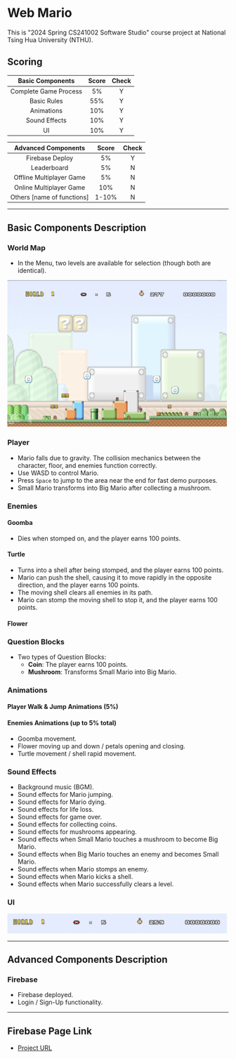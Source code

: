 # Web Mario
This is "2024 Spring CS241002 Software Studio" course project at National Tsing Hua University (NTHU).

## Scoring

| **Basic Components**           | **Score** | **Check** |
| :----------------------------: | :-------: | :-------: |
| Complete Game Process          |    5%     |    Y      |
| Basic Rules                    |   55%     |    Y      |
| Animations                     |   10%     |    Y      |
| Sound Effects                  |   10%     |    Y      |
| UI                             |   10%     |    Y      |

| **Advanced Components**        | **Score** | **Check** |
| :----------------------------: | :-------: | :-------: |
| Firebase Deploy                |    5%     |    Y      |
| Leaderboard                    |    5%     |    N      |
| Offline Multiplayer Game       |    5%     |    N      |
| Online Multiplayer Game        |   10%     |    N      |
| Others [name of functions]     | 1-10%     |    N      |

---

## Basic Components Description

### World Map
- In the Menu, two levels are available for selection (though both are identical).

<img width="500px" src="./img/001.png"/>

### Player
- Mario falls due to gravity. The collision mechanics between the character, floor, and enemies function correctly.
- Use WASD to control Mario.
- Press `Space` to jump to the area near the end for fast demo purposes.
- Small Mario transforms into Big Mario after collecting a mushroom.

### Enemies

#### Goomba
- Dies when stomped on, and the player earns 100 points.

#### Turtle
- Turns into a shell after being stomped, and the player earns 100 points.
- Mario can push the shell, causing it to move rapidly in the opposite direction, and the player earns 100 points.
- The moving shell clears all enemies in its path.
- Mario can stomp the moving shell to stop it, and the player earns 100 points.

#### Flower

### Question Blocks
- Two types of Question Blocks:
    - **Coin**: The player earns 100 points.
    - **Mushroom**: Transforms Small Mario into Big Mario.

### Animations

#### Player Walk & Jump Animations (5%)

#### Enemies Animations (up to 5% total)
- Goomba movement.
- Flower moving up and down / petals opening and closing.
- Turtle movement / shell rapid movement.

### Sound Effects
- Background music (BGM).
- Sound effects for Mario jumping.
- Sound effects for Mario dying.
- Sound effects for life loss.
- Sound effects for game over.
- Sound effects for collecting coins.
- Sound effects for mushrooms appearing.
- Sound effects when Small Mario touches a mushroom to become Big Mario.
- Sound effects when Big Mario touches an enemy and becomes Small Mario.
- Sound effects when Mario stomps an enemy.
- Sound effects when Mario kicks a shell.
- Sound effects when Mario successfully clears a level.

### UI

<img width="500px" src="./img/002.png"/>

---

## Advanced Components Description

### Firebase
- Firebase deployed.
- Login / Sign-Up functionality.

---

## Firebase Page Link
- [Project URL](https://mario-cdbd4.web.app)